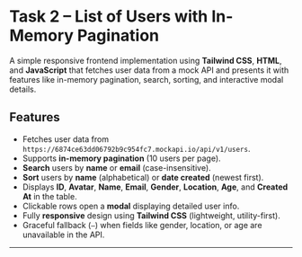 # Task 2 – List of Users with In-Memory Pagination

A simple responsive frontend implementation using **Tailwind CSS**, **HTML**, and **JavaScript** that fetches user data from a mock API and presents it with features like in-memory pagination, search, sorting, and interactive modal details.

##  Features

- Fetches user data from `https://6874ce63dd06792b9c954fc7.mockapi.io/api/v1/users`.
- Supports **in-memory pagination** (10 users per page).
- **Search** users by **name** or **email** (case-insensitive).
- **Sort** users by **name** (alphabetical) or **date created** (newest first).
- Displays **ID**, **Avatar**, **Name**, **Email**, **Gender**, **Location**, **Age**, and **Created At** in the table.
- Clickable rows open a **modal** displaying detailed user info.
- Fully **responsive** design using **Tailwind CSS** (lightweight, utility-first).
- Graceful fallback (`—`) when fields like gender, location, or age are unavailable in the API.

---

